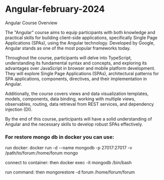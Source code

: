 # Angular-february-2024

Angular Course Overview

The "Angular" course aims to equip participants with both knowledge and practical skills for building client-side applications, specifically Single Page Applications (SPAs), using the Angular technology. Developed by Google, Angular stands as one of the most popular frameworks today.

Throughout the course, participants will delve into TypeScript, understanding its fundamental syntax and concepts, and exploring its advantages over JavaScript in browser and mobile platform development. They will explore Single Page Applications (SPAs), architectural patterns for SPA applications, components, directives, and their implementation in Angular.

Additionally, the course covers views and data visualization templates, models, components, data binding, working with multiple views, observables, routing, data retrieval from REST services, and dependency injection (DI).

By the end of this course, participants will have a solid understanding of Angular and the necessary skills to develop robust SPAs effectively.

### For restore mongo db in docker you can use: 

run docker:
docker run -d --name mongodb -p 27017:27017 -v /path/to/forum:/home/forum mongo

connect to container:
then docker exec -it mongodb  /bin/bash          

run command:
then mongorestore -d forum /home/forum/forum


